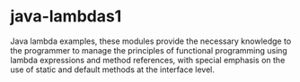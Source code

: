 # java-lambdas1
Java lambda examples, these modules provide the necessary knowledge to the programmer to manage the principles of functional programming using lambda expressions and method references, with special emphasis on the use of static and default methods at the interface level.
